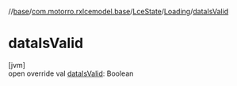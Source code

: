 //[base](../../../../index.md)/[com.motorro.rxlcemodel.base](../../index.md)/[LceState](../index.md)/[Loading](index.md)/[dataIsValid](data-is-valid.md)

# dataIsValid

[jvm]\
open override val [dataIsValid](data-is-valid.md): Boolean

